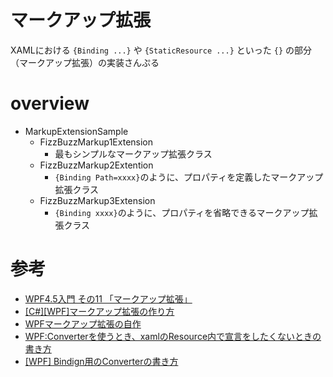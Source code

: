 # マークアップ拡張

XAMLにおける `{Binding ...}` や `{StaticResource ...}` といった `{}` の部分（マークアップ拡張）の実装さんぷる

# overview

- MarkupExtensionSample
    - FizzBuzzMarkup1Extension
        - 最もシンプルなマークアップ拡張クラス
    - FizzBuzzMarkup2Extention
        - `{Binding Path=xxxx}`のように、プロパティを定義したマークアップ拡張クラス
    - FizzBuzzMarkup3Extension
        - `{Binding xxxx}`のように、プロパティを省略できるマークアップ拡張クラス

# 参考

- [WPF4.5入門 その11 「マークアップ拡張」](https://blog.okazuki.jp/entry/20130103/1357205143)
- [[C#][WPF]マークアップ拡張の作り方](http://blogs.wankuma.com/kazuki/archive/2008/03/30/130476.aspx)
- [WPFマークアップ拡張の自作](https://tocsworld.wordpress.com/2014/08/10/wpf%E3%81%A7%E3%81%AE%E3%83%9E%E3%83%BC%E3%82%AF%E3%82%A2%E3%83%83%E3%83%97%E6%8B%A1%E5%BC%B5%E3%81%AE%E8%87%AA%E4%BD%9C%E3%80%90%E5%A4%B1%E6%95%97%E8%AB%87%E3%80%91/)
- [WPF:Converterを使うとき、xamlのResource内で宣言をしたくないときの書き方](http://running-cs.hatenablog.com/entry/2016/04/04/203730)
- [[WPF] Bindign用のConverterの書き方](http://kitunechan.hatenablog.jp/entry/2016/11/24/154531)
